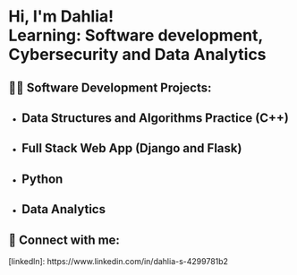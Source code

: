 <h1>Hi, I'm Dahlia! <br/> Learning: Software development, Cybersecurity and Data Analytics 

<h2>👨‍💻 Software Development Projects:</h2>

- <b>Data Structures and Algorithms Practice (C++)</b>
  - 
- <b>Full Stack Web App (Django and Flask)</b>
  -  
- <b>Python</b>
  - 

- <b>Data Analytics</b>
  - 



<h2> 🤳 Connect with me:</h2>
[linkedln]: https://www.linkedin.com/in/dahlia-s-4299781b2
